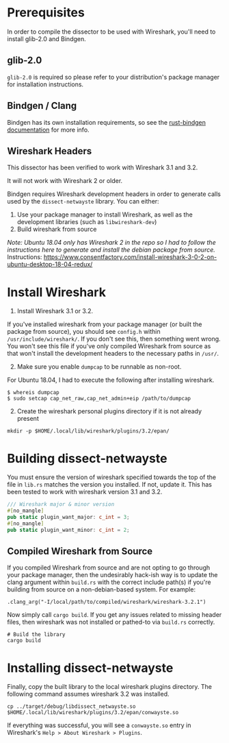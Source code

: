 # Prerequisites
In order to compile the dissector to be used with Wireshark, you'll need to install glib-2.0 and Bindgen.

## glib-2.0
`glib-2.0` is required so please refer to your distribution's package manager for installation instructions.

## Bindgen / Clang
Bindgen has its own installation requirements, so see the [rust-bindgen documentation](https://rust-lang.github.io/rust-bindgen/requirements.html) for more info.

## Wireshark Headers

This dissector has been verified to work with Wireshark 3.1 and 3.2.

It will not work with Wireshark 2 or older.

Bindgen requires Wireshark development headers in order to generate calls used by the `dissect-netwayste` library. You can either:
1) Use your package manager to install Wireshark, as well as the development libraries (such as `libwireshark-dev`)
2) Build wireshark from source

*Note: Ubuntu 18.04 only has Wireshark 2 in the repo so I had to follow the instructions here to generate and install the debian package from source.*
Instructions: https://www.consentfactory.com/install-wireshark-3-0-2-on-ubuntu-desktop-18-04-redux/

# Install Wireshark

1. Install Wireshark 3.1 or 3.2.

If you've installed wireshark from your package manager (or built the package from source), you should see `config.h` within `/usr/include/wireshark/`. If you don't see this, then something went wrong. You won't see this file if you've only compiled Wireshark from source as that won't install the development headers to the necessary paths in `/usr/`.

2. Make sure you enable `dumpcap` to be runnable as non-root.

For Ubuntu 18.04, I had to execute the following after installing wireshark.

```
$ whereis dumpcap
$ sudo setcap cap_net_raw,cap_net_admin+eip /path/to/dumpcap
```

2. Create the wireshark personal plugins directory if it is not already present

`mkdir -p $HOME/.local/lib/wireshark/plugins/3.2/epan/`

# Building dissect-netwayste
You must ensure the version of wireshark specified towards the top of the file in `lib.rs` matches the version you installed. If not, update it. This has been tested to work with wireshark version 3.1 and 3.2.
```Rust
/// Wireshark major & minor version
#[no_mangle]
pub static plugin_want_major: c_int = 3;
#[no_mangle]
pub static plugin_want_minor: c_int = 2;
```

## Compiled Wireshark from Source
If you compiled Wireshark from source and are not opting to go through your package manager, then the undesirably hack-ish way is to update the clang argument within `build.rs` with the correct include path(s) if you're building from source on a non-debian-based system. For example:
```
.clang_arg("-I/local/path/to/compiled/wireshark/wireshark-3.2.1")
```

Now simply call `cargo build`. If you get any issues related to missing header files, then wireshark was not installed or pathed-to via `build.rs` correctly.
```
# Build the library
cargo build
```

# Installing dissect-netwayste
Finally, copy the built library to the local wireshark plugins directory. The following command assumes  wireshark 3.2 was installed.
```
cp ../target/debug/libdissect_netwayste.so $HOME/.local/lib/wireshark/plugins/3.2/epan/conwayste.so
```

If everything was successful, you will see a `conwayste.so` entry in Wireshark's `Help > About Wireshark > Plugins`.